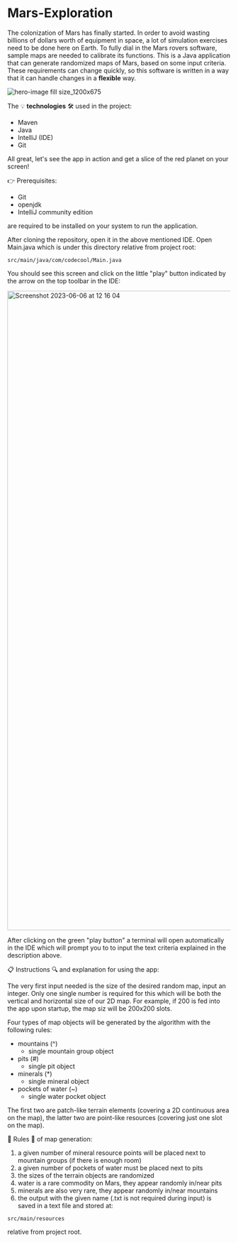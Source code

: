 # Mars-Exploration

The colonization of Mars has finally started. In order to avoid wasting billions of dollars worth of equipment in space, a lot of 
simulation exercises need to be done here on Earth. To fully dial in the Mars rovers software, sample maps are needed to calibrate
its functions. This is a Java application that can generate randomized maps of Mars, based on some input criteria. These
requirements can change quickly, so this software is written in a way that it can handle changes in a **flexible** way. 

![hero-image fill size_1200x675](https://github.com/BalintGeri/Mars-Exploration/assets/109275872/b80e9ee8-87fc-4476-99a5-7725bc1dbc57)

The 💡 **technologies** 🛠️ used in the project:

* Maven
* Java
* IntelliJ (IDE)
* Git

All great, let's see the app in action and get a slice of the red planet on your screen!

👉 Prerequisites:

* Git
* openjdk
* IntelliJ community edition

are required to be installed on your system to run the application.

After cloning the repository, open it in the above mentioned IDE. Open Main.java which is under this directory relative from project root:

```
src/main/java/com/codecool/Main.java
```

You should see this screen and click on the little "play" button indicated by the arrow on the top toolbar in the IDE:

<img width="1440" alt="Screenshot 2023-06-06 at 12 16 04" src="https://github.com/BalintGeri/Mars-Exploration/assets/109275872/9aec115a-ff4f-49e4-8ac1-d969e5fa359f">

After clicking on the green "play button" a terminal will open automatically in the IDE which will prompt you to to input the text criteria explained in the description above.

📋 Instructions 🔍 and explanation for using the app:

The very first input needed is the size of the desired random map, input an integer. Only one single number is required for this which will be both the vertical and horizontal size of our 2D map. For example, if 200 is fed into the app upon startup, the map siz will be 200x200 slots.

Four types of map objects will be generated by the algorithm with the following rules:

* mountains (^)
  - single mountain group object
* pits (#)
  - single pit object
* minerals (*)
  - single mineral object
* pockets of water (~)
  - single water pocket object

The first two are patch-like terrain elements (covering a 2D continuous area on the map), the latter two are point-like resources (covering just one slot on the map).

📒 Rules 📄 of map generation:

1. a given number of mineral resource points will be placed next to mountain groups (if there is enough room)
2. a given number of pockets of water must be placed next to pits
3. the sizes of the terrain objects are randomized
4. water is a rare commodity on Mars, they appear randomly in/near pits
5. minerals are also very rare, they appear randomly in/near mountains
6. the output with the given name (.txt is not required during input) is saved in a text file and stored at:

```
src/main/resources
```

relative from project root.
